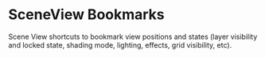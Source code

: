 # SceneView Bookmarks
 Scene View shortcuts to bookmark view positions and states (layer visibility and locked state, shading mode, lighting, effects, grid visibility, etc).
